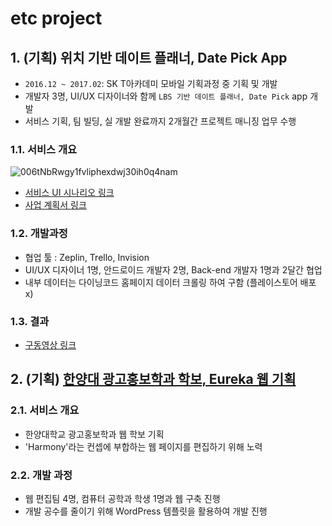 # etc project

## 1. (기획) 위치 기반 데이트 플래너, Date Pick App

- `2016.12 ~ 2017.02`: SK T아카데미 모바일 기획과정 중 기획 및 개발
- 개발자 3명, UI/UX 디자이너와 함께 `LBS 기반 데이트 플래너, Date Pick` app 개발
- 서비스 기획, 팀 빌딩, 실 개발 완료까지 2개월간 프로젝트 매니징 업무 수행

### 1.1. 서비스 개요

![006tNbRwgy1fvliphexdwj30ih0q4nam](https://tva1.sinaimg.cn/large/006y8mN6gy1g85rgbb3gsj30ih0q4gs5.jpg)

- [서비스 UI 시나리오 링크](https://www.slideshare.net/jhlee0609/date-pick-ui)
- [사업 계획서 링크](https://www.slideshare.net/jhlee0609/date-pick)

### 1.2. 개발과정

- 협업 툴 : Zeplin, Trello, Invision
- UI/UX 디자이너 1명, 안드로이드 개발자 2명, Back-end 개발자 1명과 2달간 협업
- 내부 데이터는 다이닝코드 홈페이지 데이터 크롤링 하여 구함 (플레이스토어 배포 x)

### 1.3. 결과

- [구동영상 링크](https://www.youtube.com/watch?v=SYITRRx7P1A&feature=youtu.be)

## 2. (기획) [한양대 광고홍보학과 학보, Eureka 웹 기획](http://hyueureka.cafe24.com/2016/index.html)

### 2.1. 서비스 개요

- 한양대학교 광고홍보학과 웹 학보 기획
- 'Harmony'라는 컨셉에 부합하는 웹 페이지를 편집하기 위해 노력

### 2.2. 개발 과정

- 웹 편집팀 4명, 컴퓨터 공학과 학생 1명과 웹 구축 진행
- 개발 공수를 줄이기 위해 WordPress 템플릿을 활용하여 개발 진행
